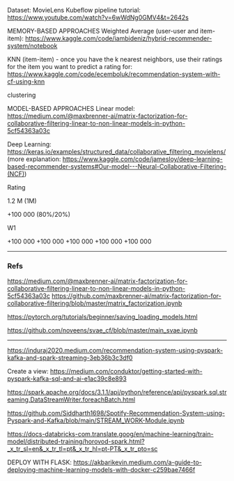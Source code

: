 Dataset: MovieLens
Kubeflow pipeline tutorial: <https://www.youtube.com/watch?v=6wWdNg0GMV4&t=2642s>


MEMORY-BASED APPROACHES
Weighted Average (user-user and item-item): <https://www.kaggle.com/code/iambideniz/hybrid-recommender-system/notebook>

KNN (item-item) - once you have the k nearest neighbors, use their ratings for the item you want to predict a rating for: <https://www.kaggle.com/code/ecemboluk/recommendation-system-with-cf-using-knn>


clustering


MODEL-BASED APPROACHES
Linear model: <https://medium.com/@maxbrenner-ai/matrix-factorization-for-collaborative-filtering-linear-to-non-linear-models-in-python-5cf54363a03c>

Deep Learning: <https://keras.io/examples/structured_data/collaborative_filtering_movielens/> (more explanation: <https://www.kaggle.com/code/jamesloy/deep-learning-based-recommender-systems#Our-model---Neural-Collaborative-Filtering-(NCF)>)

Rating

1.2 M (1M)

+100 000 (80%/20%)


W1

+100 000 
+100 000
+100 000
+100 000
+100 000



----------
### Refs
https://medium.com/@maxbrenner-ai/matrix-factorization-for-collaborative-filtering-linear-to-non-linear-models-in-python-5cf54363a03c
https://github.com/maxbrenner-ai/matrix-factorization-for-collaborative-filtering/blob/master/matrix_factorization.ipynb

https://pytorch.org/tutorials/beginner/saving_loading_models.html

https://github.com/noveens/svae_cf/blob/master/main_svae.ipynb





------------
https://induraj2020.medium.com/recommendation-system-using-pyspark-kafka-and-spark-streaming-3eb36b3c3df0

Create a view: https://medium.com/conduktor/getting-started-with-pyspark-kafka-sql-and-ai-e1ac39c8e893

https://spark.apache.org/docs/3.1.1/api/python/reference/api/pyspark.sql.streaming.DataStreamWriter.foreachBatch.html

https://github.com/Siddharth1698/Spotify-Recommendation-System-using-Pyspark-and-Kafka/blob/main/STREAM_WORK-Module.ipynb

https://docs-databricks-com.translate.goog/en/machine-learning/train-model/distributed-training/horovod-spark.html?_x_tr_sl=en&_x_tr_tl=pt&_x_tr_hl=pt-PT&_x_tr_pto=sc


DEPLOY WITH FLASK: https://akbarikevin.medium.com/a-guide-to-deploying-machine-learning-models-with-docker-c259bae7466f
